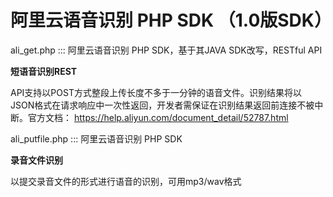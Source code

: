# 阿里云语音识别 PHP SDK （1.0版SDK）


ali_get.php :::
阿里云语音识别 PHP SDK，基于其JAVA SDK改写，RESTful API

 **短语音识别REST**  

API支持以POST方式整段上传长度不多于一分钟的语音文件。识别结果将以JSON格式在请求响应中一次性返回，开发者需保证在识别结果返回前连接不被中断。官方文档：
https://help.aliyun.com/document_detail/52787.html


ali_putfile.php :::
阿里云语音识别 PHP SDK

 **录音文件识别**  

以提交录音文件的形式进行语音的识别，可用mp3/wav格式
